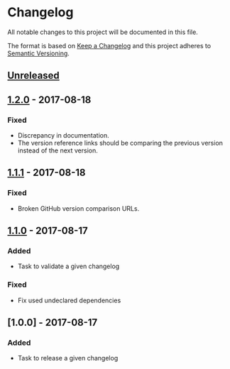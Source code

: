 # Changelog

All notable changes to this project will be documented in this file.

The format is based on [Keep a Changelog](http://keepachangelog.com/en/1.0.0/)
and this project adheres to [Semantic Versioning](http://semver.org/spec/v2.0.0.html).

## [Unreleased]

## [1.2.0] - 2017-08-18

### Fixed

- Discrepancy in documentation.
- The version reference links should be comparing the previous version instead
  of the next version.

## [1.1.1] - 2017-08-18

### Fixed

- Broken GitHub version comparison URLs.

## [1.1.0] - 2017-08-17

### Added

- Task to validate a given changelog

### Fixed

- Fix used undeclared dependencies

## [1.0.0] - 2017-08-17

### Added

- Task to release a given changelog

[Unreleased]: https://github.com/enear/changelog-maven-plugin/compare/v1.2.0...HEAD
[1.2.0]: https://github.com/enear/changelog-maven-plugin/compare/v1.1.1...v1.2.0
[1.1.1]: https://github.com/enear/changelog-maven-plugin/compare/v1.1.0...v1.1.1
[1.1.0]: https://github.com/enear/changelog-maven-plugin/compare/v1.0.0...v1.1.0
